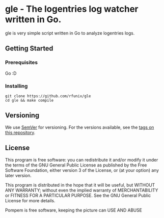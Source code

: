 # gle - The logentries log watcher written in Go.

gle is very simple script written in Go to analyze logentries logs.

## Getting Started

### Prerequisites

Go :D 

### Installing

```
git clone https://github.com/rfunix/gle
cd gle && make compile
```

## Versioning

We use [SemVer](http://semver.org/) for versioning. For the versions available, see the [tags on this repository](https://github.com/rfunix/gle/tags). 


## License

This program is free software: you can redistribute it and/or modify it under the terms of the GNU General Public License as published by the Free Software Foundation, either version 3 of the License, or (at your option) any later version.

This program is distributed in the hope that it will be useful, but WITHOUT ANY WARRANTY; without even the implied warranty of MERCHANTABILITY or FITNESS FOR A PARTICULAR PURPOSE. See the GNU General Public License for more details.

Pompem is free software, keeping the picture can USE AND ABUSE
